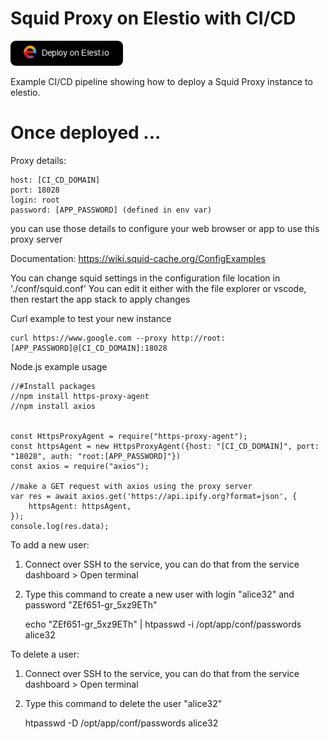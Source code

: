 # Squid Proxy on Elestio with CI/CD

<a href="https://dash.elest.io/deploy?source=cicd&social=dockerCompose&url=https://github.com/elestio-examples/docker-compose-timescaledb"><img src="deploy-on-elestio.png" alt="Deploy on Elest.io" width="180px" /></a>

Example CI/CD pipeline showing how to deploy a Squid Proxy instance to elestio.

# Once deployed ...

Proxy details:

    host: [CI_CD_DOMAIN]
    port: 18028
    login: root
    password: [APP_PASSWORD] (defined in env var)

you can use those details to configure your web browser or app to use this proxy server

Documentation: https://wiki.squid-cache.org/ConfigExamples

You can change squid settings in the configuration file location in './conf/squid.conf'
You can edit it either with the file explorer or vscode, then restart the app stack to apply changes


Curl example to test your new instance

    curl https://www.google.com --proxy http://root:[APP_PASSWORD]@[CI_CD_DOMAIN]:18028




Node.js example usage

    //#Install packages
    //npm install https-proxy-agent
    //npm install axios


    const HttpsProxyAgent = require("https-proxy-agent");
    const httpsAgent = new HttpsProxyAgent({host: "[CI_CD_DOMAIN]", port: "18028", auth: "root:[APP_PASSWORD]"})
    const axios = require("axios");

    //make a GET request with axios using the proxy server
    var res = await axios.get('https://api.ipify.org?format=json', {
        httpsAgent: httpsAgent,
    });
    console.log(res.data); 





To add a new user:
1) Connect over SSH to the service, you can do that from the service dashboard > Open terminal
2) Type this command to create a new user with login "alice32" and password "ZEf651-gr_5xz9ETh"

    echo "ZEf651-gr_5xz9ETh" | htpasswd -i /opt/app/conf/passwords alice32

To delete a user:
1) Connect over SSH to the service, you can do that from the service dashboard > Open terminal
2) Type this command to delete the user "alice32"

    htpasswd -D /opt/app/conf/passwords alice32
